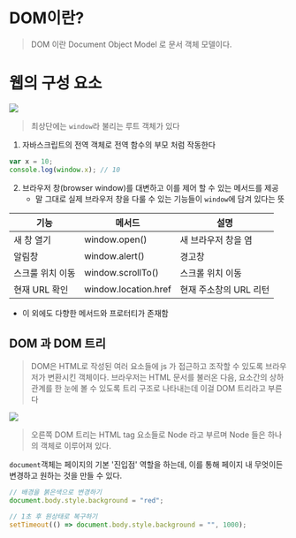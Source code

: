# DOM이란?
> DOM 이란 Document Object Model 로 문서 객체 모델이다.
>

# 웹의 구성 요소
![](https://i.imgur.com/8UPzGOx.png)
> 최상단에는 `window`라 불리는 루트 객체가 있다

1. 자바스크립트의 전역 객체로 전역 함수의 부모 처럼 작동한다
```js
var x = 10;
console.log(window.x); // 10
```
2. 브라우저 창(browser window)를 대변하고 이를 제어 할 수 있는 메서드를 제공
	- 말 그대로 실제 브라우저 창을 다룰 수 있는 기능들이 `window`에 담겨 있다는 뜻

| 기능        | 메서드                  | 설명             |
| --------- | -------------------- | -------------- |
| 새 창 열기    | window.open()        | 새 브라우저 창을 염    |
| 알림창       | window.alert()       | 경고창            |
| 스크룰 위치 이동 | window.scrollTo()    | 스크롤 위치 이동      |
| 현재 URL 확인 | window.location.href | 현재 주소창의 URL 리턴 |

- 이 외에도 다향한 메서드와 프로터티가 존재함
## DOM 과 DOM 트리
>  DOM은 HTML로 작성된 여러 요소들에 js 가 접근하고 조작할 수 있도록 브라우저가 변환시킨 객체이다.
>  브라우저는 HTML 문서를 불러온 다음, 요소간의 상하 관계를 한 눈에 볼 수 있도록 트리 구조로 나타내는데 이걸 DOM 트리라고 부른다

![](https://i.imgur.com/Gwr8YN8.png)
>오른쪽 DOM 트리는 HTML tag 요소들로 Node 라고 부르며 Node 들은 하나의 객체로 이루어져 있다.

`document`객체는 페이지의 기본 '진입점' 역할을 하는데, 이를 통해 페이지 내 무엇이든 변경하고 원하는 것을 만들 수 있다.
```js
// 배경을 붉은색으로 변경하기
document.body.style.background = "red";

// 1초 후 원상태로 복구하기
setTimeout(() => document.body.style.background = "", 1000);
```

